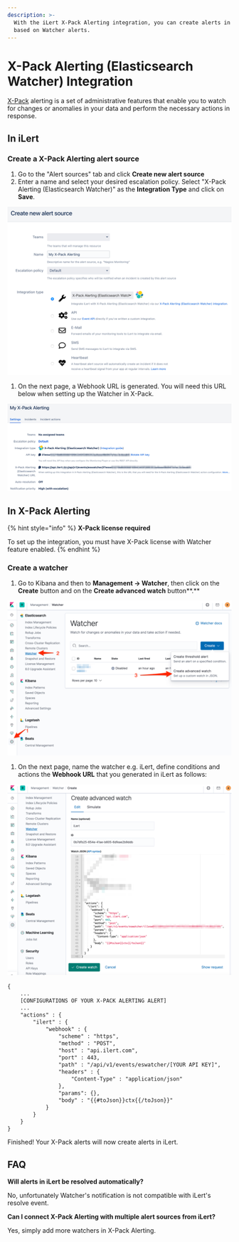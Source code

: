 ```yaml
---
description: >-
  With the iLert X-Pack Alerting integration, you can create alerts in iLert
  based on Watcher alerts.
---
```


# X-Pack Alerting (Elasticsearch Watcher) Integration

[X-Pack](https://www.elastic.co/guide/en/x-pack/current/xpack-alerting.html) alerting is a set of administrative features that enable you to watch for changes or anomalies in your data and perform the necessary actions in response.

## In iLert <a href="#in-ilert" id="in-ilert"></a>

### Create a X-Pack Alerting alert source <a href="#create-alert-source" id="create-alert-source"></a>

1. Go to the "Alert sources" tab and click **Create new alert source**
2. Enter a name and select your desired escalation policy. Select "X-Pack Alerting (Elasticsearch Watcher)" as the **Integration Type** and click on **Save**.

![](<../.gitbook/assets/iLert (43).png>)

1. On the next page, a Webhook URL is generated. You will need this URL below when setting up the Watcher in X-Pack.

![](<../.gitbook/assets/iLert (44).png>)

## In X-Pack Alerting <a href="#in-splunk" id="in-splunk"></a>

{% hint style="info" %}
**X-Pack license required**

To set up the integration, you must have X-Pack license with Watcher feature enabled.
{% endhint %}

### Create a watcher <a href="#create-action-sequences" id="create-action-sequences"></a>

1. Go to Kibana and then to **Management -> Watcher**, then click on the **Create** button and on the **Create advanced watch** button**.**

![](../.gitbook/assets/Kibana.png)

1. On the next page, name the watcher e.g. iLert, define conditions and actions the **Webhook URL** that you generated in iLert as follows:

![](<../.gitbook/assets/Kibana (1).png>)

```
{
    ...
    [CONFIGURATIONS OF YOUR X-PACK ALERTING ALERT]
    ...
    "actions" : {
        "ilert" : {
            "webhook" : {
                "scheme" : "https",
                "method" : "POST",
                "host" : "api.ilert.com",
                "port" : 443,
                "path" : "/api/v1/events/eswatcher/[YOUR API KEY]",
                "headers" : {
                    "Content-Type" : "application/json"
                },
                "params": {},
                "body" : "{{#toJson}}ctx{{/toJson}}"
            }
        }
    }
}
```

Finished! Your X-Pack alerts will now create alerts in iLert.

## FAQ <a href="#faq" id="faq"></a>

**Will alerts in iLert be resolved automatically?**

No, unfortunately Watcher's notification is not compatible with iLert's resolve event.

**Can I connect X-Pack Alerting with multiple alert sources from iLert?**

Yes, simply add more watchers in X-Pack Alerting.
